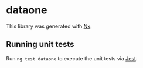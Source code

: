 # dataone

This library was generated with [Nx](https://nx.dev).

## Running unit tests

Run `ng test dataone` to execute the unit tests via [Jest](https://jestjs.io).
